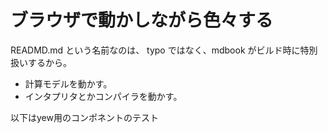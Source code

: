 # ブラウザで動かしながら色々する

READMD.md という名前なのは、 typo ではなく、mdbook がビルド時に特別扱いするから。

- 計算モデルを動かす。
- インタプリタとかコンパイラを動かす。

以下はyew用のコンポネントのテスト
<component id="counter_example">
